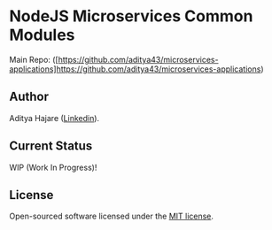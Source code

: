 # NodeJS Microservices Common Modules
Main Repo: ([https://github.com/aditya43/microservices-applications]https://github.com/aditya43/microservices-applications)

## Author
Aditya Hajare ([Linkedin](https://in.linkedin.com/in/aditya-hajare)).

## Current Status
WIP (Work In Progress)!

## License
Open-sourced software licensed under the [MIT license](http://opensource.org/licenses/MIT).